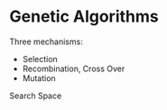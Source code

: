 # Genetic Algorithms

Three mechanisms:
* Selection
* Recombination, Cross Over
* Mutation

Search Space
